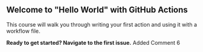 ## Welcome to "Hello World" with GitHub Actions

This course will walk you through writing your first action and using it with a workflow file. 

**Ready to get started? Navigate to the first issue.**
Added Comment 6
